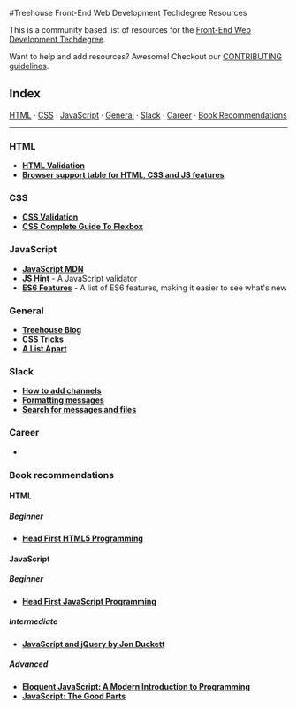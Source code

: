 #Treehouse Front-End Web Development Techdegree Resources


This is a community based list of resources for the [Front-End Web Development Techdegree](https://www.teamtreehouse.com). 

Want to help and add resources? Awesome! Checkout our [CONTRIBUTING guidelines](CONTRIBUTING.md). 
 
## Index

[HTML](#HTML) · 
[CSS](#CSS) · 
[JavaScript](#JavaScript) · 
[General](#General) · 
[Slack](#Slack) · 
[Career](#Career) · 
[Book Recommendations](#book-recommendations)

-------

### HTML

* **[HTML Validation](https://validator.w3.org/)**
* **[Browser support table for HTML, CSS and JS features](http://caniuse.com/)**

### CSS

* **[CSS Validation](https://jigsaw.w3.org/css-validator/)**
* **[CSS Complete Guide To Flexbox](https://css-tricks.com/snippets/css/a-guide-to-flexbox/)**

### JavaScript

* **[JavaScript MDN](https://developer.mozilla.org/en-US/docs/Web/JavaScript)**
* **[JS Hint](http://jshint.com/)** - A JavaScript validator
* **[ES6 Features](https://github.com/lukehoban/es6features)** - A list of ES6 features, making it easier to see what's new

### General

* **[Treehouse Blog](http://blog.teamtreehouse.com)**
* **[CSS Tricks](https://css-tricks.com/)**
* **[A List Apart](http://alistapart.com/)**

### Slack

* **[How to add channels](https://get.slack.help/hc/en-us/articles/205239967-Browse-and-join-channels)**
* **[Formatting messages](https://get.slack.help/hc/en-us/articles/202288908-Format-your-messages)**
* **[Search for messages and files](https://get.slack.help/hc/en-us/articles/202528808-Search-for-messages-and-files)**

### Career

*

### Book recommendations

#### HTML

##### Beginner

* **[Head First HTML5 Programming](https://www.wickedlysmart.com/head-first-html5/)**

#### JavaScript

##### Beginner

* **[Head First JavaScript Programming](https://www.wickedlysmart.com/hfjs/)**

##### Intermediate

* **[JavaScript and jQuery by Jon Duckett](http://javascriptbook.com/)**

##### Advanced

* **[Eloquent JavaScript: A Modern Introduction to Programming](http://amzn.to/2gd98k7)**
* **[JavaScript: The Good Parts](http://amzn.to/2hb5XeJ)**
